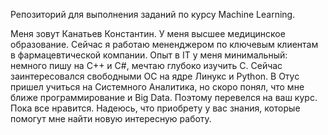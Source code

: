 Репозиторий для выполнения заданий по курсу Machine Learning.

Меня зовут Канатьев Константин. У меня высшее медицинское образование.
Сейчас я работаю мененджером по ключевым клиентам в фармацевтической компании. 
Опыт в IT у меня минимальный: немного пишу на С++ и С#, мечтаю глубоко изучить C. 
Сейчас заинтересовался свободными ОС на ядре Линукс и Python. 
В Отус пришел учиться на Системного Аналитика, но скоро понял, что мне ближе программирование и Big Data. 
Поэтому перевелся на ваш курс. Пока все нравится. 
Надеюсь, что приобрету у вас знания, которые помогут мне найти новую интересную работу.
